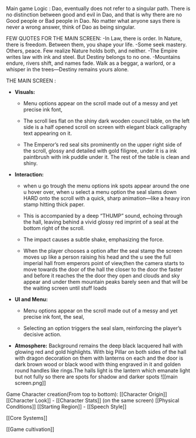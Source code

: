 Main game Logic : Dao, eventually does not refer to a singular path. There is no distinction between good and evil in Dao, and that is why there are no Good people or Bad people in Dao. No matter what anyone says there is never a wrong answer, think of Dao as being singular.
 
FEW QUOTES FOR THE MAIN SCREEN:
-In Law, there is order. In Nature, there is freedom. Between them, you shape your life.
-Some seek mastery. Others, peace. Few realize Nature holds both, and neither.
-The Empire writes law with ink and steel. But Destiny belongs to no one.
-Mountains endure, rivers shift, and names fade. Walk as a beggar, a warlord, or a whisper in the trees—Destiny remains yours alone.

THE MAIN SCREEN : 
- **Visuals:**
    - Menu options appear on the scroll made out of a messy and yet precise ink font,
    - The scroll lies flat on the shiny dark wooden council table, on the left side is a half opened scroll on screen with elegant black calligraphy text appearing on it.
        
    - The Emperor’s red seal sits prominently on the upper right side of the scroll, glossy and detailed with gold filigree, under it is a ink paintbrush with ink puddle under it. The rest of the table is clean and shiny.
- **Interaction:**
    
    - when u go trough the menu options ink spots appear around the one u hover over, when u select a menu option the seal slams down HARD onto the scroll with a quick, sharp animation—like a heavy iron stamp hitting thick paper.
    
    - This is accompanied by a deep “THUMP” sound, echoing through the hall, leaving behind a vivid glossy red imprint  of a seal at the bottom right of the scroll.
    
    - The impact causes a subtle shake, emphasizing the force.
    
	- When the player chooses a option after the seal stamp the screen moves up like a person raising his head and the u see the full imperial hall from emperors point of view,then the camera starts to move towards the door of the hall the closer to the door the faster and before it reaches the the door they open and clouds and sky appear and under them mountain peaks barely seen and that will be the waiting screen until stuff loads
- **UI and Menu:**
    
    - Menu options appear on the scroll made out of a messy and yet precise ink font, the seal, 
    
    - Selecting an option triggers the seal slam, reinforcing the player’s decisive action.
- **Atmosphere:**
 Background remains the deep black lacquered hall with glowing red and gold highlights. With big Pillar on both sides of the hall with dragon decoration on them with lanterns on each and the door is dark brown wood or black wood with thing engraved in it and golden round handles like rings.The halls light is the lantern which emanate light but not fully so there are spots for shadow and darker spots
![[main screen.png]]


Game Character creation(From top to bottom):
[[Character Origin]]
[[Character Look]] - [[Character Stats]] (on the same screen)
[[Physical Conditions]]
[[Starting Region]] - [[Speech Style]]

[[Core Systems]]

[[Game cultivation]] 
